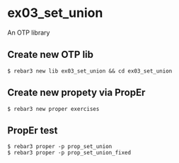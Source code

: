 ex03_set_union
=====

An OTP library

Create new OTP lib
-----
    $ rebar3 new lib ex03_set_union && cd ex03_set_union


Create new propety via PropEr
-----
    $ rebar3 new proper exercises

PropEr test
-----
    $ rebar3 proper -p prop_set_union
    $ rebar3 proper -p prop_set_union_fixed